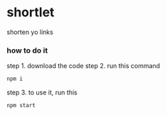 # shortlet

shorten yo links

### how to do it


step 1. download the code
step 2. run this command

```bash
npm i
```
step 3. to use it, run this

```bash
npm start
```
